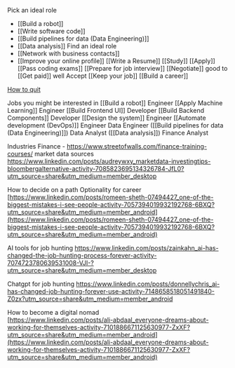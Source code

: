 
Pick an ideal role
* [[Build a robot]]
* [[Write software code]]
* [[Build pipelines for data (Data Engineering)]]
* [[Data analysis]]
Find an ideal role
* [[Network with business contacts]]
* [[Improve your online profile]]
[[Write a Resume]]
[[Study]]
[[Apply]]
[[Pass coding exams]]
[[Prepare for job interview]]
[[Negotiate]] good to [[Get paid]] well
Accept
[[Keep your job]]
[[Build a career]]

[How to quit](https://www.linkedin.com/posts/stevenbartlett-123_how-to-know-when-to-quit-something-activity-7179432153070366721-KRts?utm_source=share&utm_medium=member_android)

Jobs you might be interested in
[[Build a robot]] Engineer
[[Apply Machine Learning]] Engineer
[[Build Frontend UI]] Developer
[[Build Backend Components]] Developer
[[Design the system]] Engineer
[[Automate development (DevOps)]] Engineer
Data Engineer ([[Build pipelines for data (Data Engineering)]])
Data Analyst ([[Data analysis]])
Finance Analyst

Industries
Finance - https://www.streetofwalls.com/finance-training-courses/
market data sources
https://www.linkedin.com/posts/audreywxy_marketdata-investingtips-bloombergalternative-activity-7085823695134326784-JfL0?utm_source=share&utm_medium=member_desktop

How to decide on a path
Optionality for career  
[https://www.linkedin.com/posts/romeen-sheth-07494427_one-of-the-biggest-mistakes-i-see-people-activity-7057394019932192768-6BXQ?utm_source=share&utm_medium=member_android](https://www.linkedin.com/posts/romeen-sheth-07494427_one-of-the-biggest-mistakes-i-see-people-activity-7057394019932192768-6BXQ?utm_source=share&utm_medium=member_android)

AI tools for job hunting
https://www.linkedin.com/posts/zainkahn_ai-has-changed-the-job-hunting-process-forever-activity-7074723780639531008-VJI-?utm_source=share&utm_medium=member_desktop

Chatgpt for job hunting
https://www.linkedin.com/posts/donnellychris_ai-has-changed-job-hunting-forever-use-activity-7148658518051491840-Z0zx?utm_source=share&utm_medium=member_android

How to become a digital nomad  
[https://www.linkedin.com/posts/ali-abdaal_everyone-dreams-about-working-for-themselves-activity-7101886671125630977-ZxXF?utm_source=share&utm_medium=member_android](https://www.linkedin.com/posts/ali-abdaal_everyone-dreams-about-working-for-themselves-activity-7101886671125630977-ZxXF?utm_source=share&utm_medium=member_android)